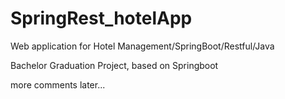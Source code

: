 # SpringRest_hotelApp
Web application for Hotel Management/SpringBoot/Restful/Java

Bachelor Graduation Project, based on Springboot

more comments later...
